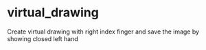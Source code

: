 # virtual_drawing
Create virtual drawing with right index finger and save the image by showing closed left hand
